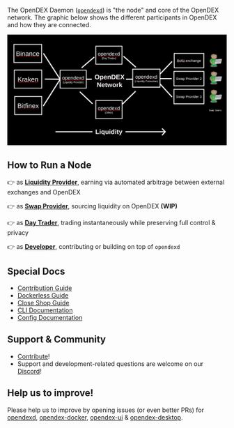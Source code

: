 The OpenDEX Daemon ([`opendexd`](https://github.com/opendexnetwork/opendexd)) is "the node" and core of the OpenDEX network. The graphic below shows the different participants in OpenDEX and how they are connected.

![](./images/participants.png)

## How to Run a Node

👉 as [**Liquidity Provider**](/docs/Liquidity%20Provider%20Guide.md), earning via automated arbitrage between external exchanges and OpenDEX

👉 as [**Swap Provider**](/docs/Swap%20Provider%20Guide.md), sourcing liquidity on OpenDEX **(WIP)**

👉 as [**Day Trader**](/docs/Day%20Trader%20Guide.md), trading instantaneously while preserving full control & privacy

👉 as [**Developer**](/docs/Developer%20Guide.md), contributing or building on top of `opendexd`

## Special Docs
* [Contribution Guide](/docs/Contribute.md)
* [Dockerless Guide](/docs/Dockerless%20Guide)
* [Close Shop Guide](/docs/Close%20Shop%20Guide.md)
* [CLI Documentation](/docs/CLI.md)
* [Config Documentation](/docs/Config.md)

## Support & Community

* [Contribute](/docs/Contribute.md)!
* Support and development-related questions are welcome on our [Discord](https://discord.gg/RnXFHpn)!

## Help us to improve!

Please help us to improve by opening issues (or even better PRs) for [opendexd](https://github.com/opendexnetwork/opendexd), [opendex-docker](https://github.com/opendexnetwork/opendex-docker), [opendex-ui](https://github.com/opendexnetwork/opendex-ui) & [opendex-desktop](https://github.com/opendexnetwork/opendex-desktop).
